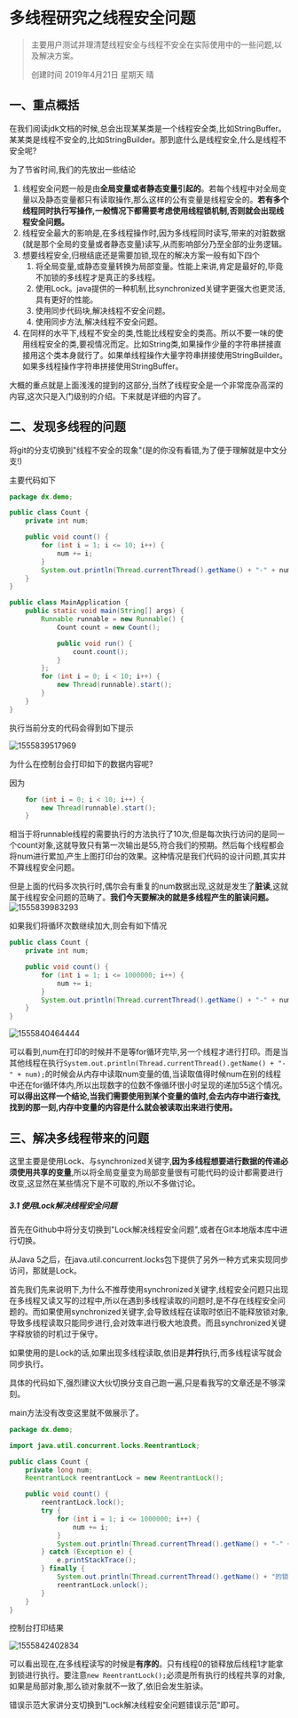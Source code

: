 # 多线程研究之线程安全问题
>  主要用户测试并理清楚线程安全与线程不安全在实际使用中的一些问题,以及解决方案。
>
> 创建时间   2019年4月21日   星期天   晴

## 一、重点概括

在我们阅读jdk文档的时候,总会出现某某类是一个线程安全类,比如StringBuffer。某某类是线程不安全的,比如StringBuilder。那到底什么是线程安全,什么是线程不安全呢?

为了节省时间,我们的先放出一些结论

1. 线程安全问题一般是由**全局变量或者静态变量引起的**。若每个线程中对全局变量以及静态变量都只有读取操作,那么这样的公有变量是线程安全的。**若有多个线程同时执行写操作,一般情况下都需要考虑使用线程锁机制,否则就会出现线程安全问题。**
2. 线程安全最大的影响是,在多线程操作时,因为多线程同时读写,带来的对脏数据(就是那个全局的变量或者静态变量)读写,从而影响部分乃至全部的业务逻辑。
3. 想要线程安全,归根结底还是需要加锁,现在的解决方案一般有如下四个
   1. 将全局变量,或静态变量转换为局部变量。性能上来讲,肯定是最好的,毕竟不加锁的多线程才是真正的多线程。
   2. 使用Lock。java提供的一种机制,比synchronized关键字更强大也更灵活,具有更好的性能。
   3. 使用同步代码块,解决线程不安全问题。
   4. 使用同步方法,解决线程不安全问题。
4. 在同样的水平下,线程不安全的类,性能比线程安全的类高。所以不要一味的使用线程安全的类,要视情况而定。比如String类,如果操作少量的字符串拼接直接用这个类本身就行了。如果单线程操作大量字符串拼接使用StringBuilder。如果多线程操作字符串拼接使用StringBuffer。

大概的重点就是上面浅浅的提到的这部分,当然了线程安全是一个非常庞杂高深的内容,这次只是入门级别的介绍。下来就是详细的内容了。

## 二、发现多线程的问题

将git的分支切换到"线程不安全的现象"(是的你没有看错,为了便于理解就是中文分支!)

主要代码如下

```java
package dx.demo;

public class Count {
    private int num;

    public void count() {
        for (int i = 1; i <= 10; i++) {
            num += i;
        }
        System.out.println(Thread.currentThread().getName() + "-" + num);
    }
}  
```



```java
public class MainApplication {
    public static void main(String[] args) {
        Runnable runnable = new Runnable() {
            Count count = new Count();

            public void run() {
                count.count();
            }
        };
        for (int i = 0; i < 10; i++) {
            new Thread(runnable).start();
        }
    }
}
```



执行当前分支的代码会得到如下提示

![1555839517969](assets/1555839517969.png)

为什么在控制台会打印如下的数据内容呢?

因为

```java
    for (int i = 0; i < 10; i++) {
        new Thread(runnable).start();
    }
```
相当于将runnable线程的需要执行的方法执行了10次,但是每次执行访问的是同一个count对象,这就导致只有第一次输出是55,符合我们的预期。然后每个线程都会将num进行累加,产生上图打印台的效果。这种情况是我们代码的设计问题,其实并不算线程安全问题。

但是上面的代码多次执行时,偶尔会有重复的num数据出现,这就是发生了**脏读**,这就属于线程安全问题的范畴了。**我们今天要解决的就是多线程产生的脏读问题。**![1555839983293](assets/1555839983293.png)

如果我们将循环次数继续加大,则会有如下情况

```java
public class Count {
    private int num;

    public void count() {
        for (int i = 1; i <= 1000000; i++) {
            num += i;
        }
        System.out.println(Thread.currentThread().getName() + "-" + num);
    }
}  
```



![1555840464444](assets/1555840464444.png)

可以看到,num在打印的时候并不是等for循环完毕,另一个线程才进行打印。而是当其他线程在执行`System.out.println(Thread.currentThread().getName() + "-" + num);`的时候会从内存中读取num变量的值,当读取值得时候num在别的线程中还在for循环体内,所以出现数字的位数不像循环很小时呈现的递加55这个情况。**可以得出这样一个结论,当我们需要使用到某个变量的值时,会去内存中进行查找,找到的那一刻,内存中变量的内容是什么就会被读取出来进行使用。**

## 三、解决多线程带来的问题

这里主要是使用Lock、与synchronized关键字,**因为多线程想要进行数据的传递必须使用共享的变量**,所以将全局变量变为局部变量很有可能代码的设计都需要进行改变,这显然在某些情况下是不可取的,所以不多做讨论。

##### 3.1 使用Lock解决线程安全问题

首先在Github中将分支切换到"Lock解决线程安全问题",或者在Git本地版本库中进行切换。

从Java 5之后，在java.util.concurrent.locks包下提供了另外一种方式来实现同步访问，那就是Lock。

首先我们先来说明下,为什么不推荐使用synchronized关键字,线程安全问题只出现在多线程又读又写的过程中,所以在遇到多线程读取的问题时,是不存在线程安全问题的。而如果使用synchronized关键字,会导致线程在读取时依旧不能释放锁对象,导致多线程读取只能同步进行,会对效率进行极大地浪费。而且synchronized关键字释放锁的时机过于保守。

如果使用的是Lock的话,如果出现多线程读取,依旧是**并行**执行,而多线程读写就会同步执行。

具体的代码如下,强烈建议大伙切换分支自己跑一遍,只是看我写的文章还是不够深刻。

main方法没有改变这里就不做展示了。

```java
package dx.demo;

import java.util.concurrent.locks.ReentrantLock;

public class Count {
    private long num;
    ReentrantLock reentrantLock = new ReentrantLock();

    public void count() {
        reentrantLock.lock();
        try {
            for (int i = 1; i <= 1000000; i++) {
                num += i;
            }
            System.out.println(Thread.currentThread().getName() + "-" + num);
        } catch (Exception e) {
            e.printStackTrace();
        } finally {
            System.out.println(Thread.currentThread().getName() + "的锁释放了");
            reentrantLock.unlock();
        }
    }
}  
```

控制台打印结果

![1555842402834](assets/1555842402834.png)

可以看出现在,在多线程读写的时候是**有序的**。只有线程0的锁释放后线程1才能拿到锁进行执行。要注意`new ReentrantLock();`必须是所有执行的线程共享的对象,如果是局部对象,那么锁对象就不一致了,依旧会发生脏读。

错误示范大家讲分支切换到"Lock解决线程安全问题错误示范"即可。

